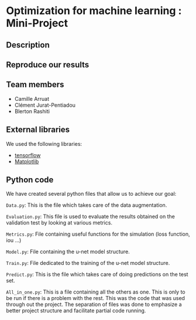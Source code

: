 # Optimization for machine learning : Mini-Project
## Description



## Reproduce our results


## Team members
* Camille Arruat
* Clément Jurat-Pentiadou
* Blerton Rashiti

## External libraries
We used the following libraries:
* [tensorflow](https://www.tensorflow.org/install/)
* [Matplotlib](https://matplotlib.org/)

## Python code

We have created several python files that allow us to achieve our goal:

`Data.py`: This is the file which takes care of the data augmentation.

`Evaluation.py`: This file is used to evaluate the results obtained on the validation test by looking at various metrics.

`Metrics.py`: File containing useful functions for the simulation (loss function, iou ...) 

`Model.py`: File containing the u-net model structure.

`Train.py`: File dedicated to the training of the u-net model structure.

`Predict.py`: This is the file which takes care of doing predictions on the test set.

`All_in_one.py`: This is a file containing all the others as one. This is only to be run if there is a problem with the rest. This was the code that was used through out the project. The separation of files was done to emphasize a better project structure and facilitate partial code running.
